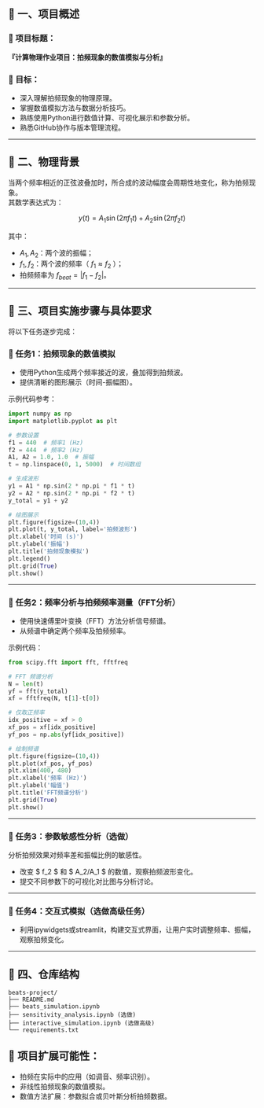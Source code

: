 ## 📌 一、项目概述

### 🔖 项目标题：
**『计算物理作业项目：拍频现象的数值模拟与分析』**

### 🎯 目标：
- 深入理解拍频现象的物理原理。
- 掌握数值模拟方法与数据分析技巧。
- 熟练使用Python进行数值计算、可视化展示和参数分析。
- 熟悉GitHub协作与版本管理流程。

---

## 📌 二、物理背景

当两个频率相近的正弦波叠加时，所合成的波动幅度会周期性地变化，称为拍频现象。  
其数学表达式为：

$$
y(t) = A_1\sin(2\pi f_1 t) + A_2\sin(2\pi f_2 t)
$$

其中：

- $A_1, A_2$：两个波的振幅；
- $f_1, f_2$：两个波的频率（ $f_1 \approx f_2$ ）；
- 拍频频率为 $f_{beat} = |f_1 - f_2|$。

---

## 📌 三、项目实施步骤与具体要求

将以下任务逐步完成：

### 🚩 任务1：拍频现象的数值模拟

- 使用Python生成两个频率接近的波，叠加得到拍频波。
- 提供清晰的图形展示（时间-振幅图）。

示例代码参考：

```python
import numpy as np
import matplotlib.pyplot as plt

# 参数设置
f1 = 440  # 频率1 (Hz)
f2 = 444  # 频率2 (Hz)
A1, A2 = 1.0, 1.0  # 振幅
t = np.linspace(0, 1, 5000)  # 时间数组

# 生成波形
y1 = A1 * np.sin(2 * np.pi * f1 * t)
y2 = A2 * np.sin(2 * np.pi * f2 * t)
y_total = y1 + y2

# 绘图展示
plt.figure(figsize=(10,4))
plt.plot(t, y_total, label='拍频波形')
plt.xlabel('时间 (s)')
plt.ylabel('振幅')
plt.title('拍频现象模拟')
plt.legend()
plt.grid(True)
plt.show()
```

---

### 🚩 任务2：频率分析与拍频频率测量（FFT分析）

- 使用快速傅里叶变换（FFT）方法分析信号频谱。
- 从频谱中确定两个频率及拍频频率。

示例代码：

```python
from scipy.fft import fft, fftfreq

# FFT 频谱分析
N = len(t)
yf = fft(y_total)
xf = fftfreq(N, t[1]-t[0])

# 仅取正频率
idx_positive = xf > 0
xf_pos = xf[idx_positive]
yf_pos = np.abs(yf[idx_positive])

# 绘制频谱
plt.figure(figsize=(10,4))
plt.plot(xf_pos, yf_pos)
plt.xlim(400, 480)
plt.xlabel('频率 (Hz)')
plt.ylabel('幅值')
plt.title('FFT频谱分析')
plt.grid(True)
plt.show()
```

---

### 🚩 任务3：参数敏感性分析（选做）

分析拍频效果对频率差和振幅比例的敏感性。

- 改变 $ f_2 $ 和 $ A_2/A_1 $ 的数值，观察拍频波形变化。
- 提交不同参数下的可视化对比图与分析讨论。

---

### 🚩 任务4：交互式模拟（选做高级任务）

- 利用ipywidgets或streamlit，构建交互式界面，让用户实时调整频率、振幅，观察拍频变化。

---

## 📌 四、仓库结构

```
beats-project/
├── README.md  
├── beats_simulation.ipynb  
├── sensitivity_analysis.ipynb (选做)
├── interactive_simulation.ipynb (选做高级)
└── requirements.txt
```


## 🚩 项目扩展可能性：

- 拍频在实际中的应用（如调音、频率识别）。
- 非线性拍频现象的数值模拟。
- 数值方法扩展：参数拟合或贝叶斯分析拍频数据。

